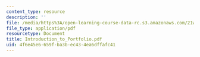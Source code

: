 ```yaml
---
content_type: resource
description: ''
file: /media/https%3A/open-learning-course-data-rc.s3.amazonaws.com/21w-730-3-expository-writing-autobiography-theory-and-practice-spring-2001/4f6e45e6659fba3bec434ea6dffafc41_Introduction_to_Portfolio.pdf
file_type: application/pdf
resourcetype: Document
title: Introduction_to_Portfolio.pdf
uid: 4f6e45e6-659f-ba3b-ec43-4ea6dffafc41
---
```

